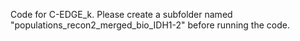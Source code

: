 Code for C-EDGE_k.
Please create a subfolder named "populations_recon2_merged_bio_IDH1-2" before running the code.
